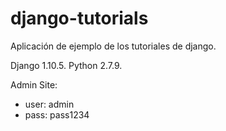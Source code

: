 # django-tutorials
Aplicación de ejemplo de los tutoriales de django.

Django 1.10.5.
Python 2.7.9.

Admin Site:
* user: admin
* pass: pass1234
